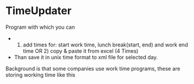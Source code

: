 # TimeUpdater
Program with which you can 
- 1) add times for: start work time, lunch break(start, end) and work end time OR 2) copy & paste it from excel (4 Times)
- Than save it in unix time format to xml file for selected day.

Background is that some companies use work time programs, these are storing working time like this
